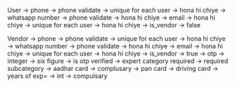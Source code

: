User
-> phone -> phone validate -> unique for each user -> hona hi chiye
-> whatsapp number -> phone validate -> hona hi chiye
-> email -> hona hi chiye -> unique for each user -> hona hi chiye
-> is_vendor -> false

Vendor
-> phone -> phone validate -> unique for each user -> hona hi chiye
-> whatsapp number -> phone validate -> hona hi chiye
-> email -> hona hi chiye -> unique for each user -> hona hi chiye
-> is_vendor -> true
-> otp -> integer -> six figure
-> is otp verified
-> expert category required -> required subcategory 
-> aadhar card -> complusary
-> pan card
-> driving card
-> years of exp= -> int -> compulsary

